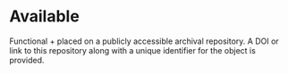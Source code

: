 # Available

Functional + placed on a publicly accessible archival repository. A DOI or link to this repository along with a unique identifier for the object is provided. 
